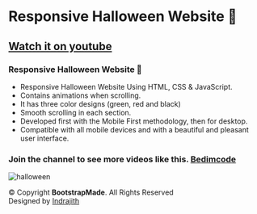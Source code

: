 # Responsive Halloween Website 🎃
## [Watch it on youtube](https://youtu.be/lgo1CEPZoxg)
### Responsive Halloween Website 🎃

- Responsive Halloween Website Using HTML, CSS & JavaScript.
- Contains animations when scrolling.
- It has three color designs (green, red and black)
- Smooth scrolling in each section.
- Developed first with the Mobile First methodology, then for desktop.
- Compatible with all mobile devices and with a beautiful and pleasant user interface.

### Join the channel to see more videos like this. [Bedimcode](https://www.youtube.com/c/Bedimcode)

![halloween](/preview.png)
<div class="copyright">
        &copy; Copyright <strong><span>BootstrapMade</span></strong>. All Rights Reserved
      </div>
      <div class="credits">
        <!-- All the links in the footer should remain intact. -->
        <!-- You can delete the links only if you purchased the pro version. -->
        <!-- Licensing information: [license-url] -->
        <!-- Purchase the pro version with working PHP/AJAX contact form: https://bootstrapmade.com/free-html-bootstrap-template-my-resume/ -->
        Designed by <a href="#">Indrajith</a>
      </div>
